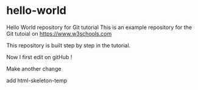# hello-world
Hello World repository for Git tutorial
This is an example repository for the Git tutoial on https://www.w3schools.com

This repository is built step by step in the tutorial.

Now I first edit on gitHub !

Make another change

add html-skeleton-temp